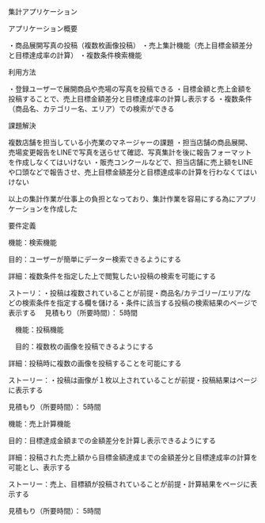 集計アプリケーション

アプリケーション概要

・商品展開写真の投稿（複数枚画像投稿）
・売上集計機能（売上目標金額差分と目標達成率の計算）
・複数条件検索機能


利用方法

・登録ユーザーで展開商品や売場の写真を投稿できる
・目標金額と売上金額を投稿することで、売上目標金額差分と目標達成率の計算し表示する
・複数条件（商品名、カテゴリー名、エリア）での検索ができる


課題解決

複数店舗を担当している小売業のマネージャーの課題
・担当店舗の商品展開、売場変更報告をLINEで写真を送らせて確認、写真集計を後に報告フォーマットを作成しなくてはいけない
・販売コンクールなどで、担当店舗に売上額をLINEや口頭などで報告させ、売上目標金額差分と目標達成率の計算を行わなくてはいけない

以上の集計作業が仕事上の負担となっており、集計作業を容易にする為にアプリケーションを作成した


要件定義


機能：検索機能	
  
目的：ユーザーが簡単にデーター検索できるようにする
  
 詳細：複数条件を指定した上で閲覧したい投稿の検索を可能にする	
  
  ストーリ：・投稿は複数されていることが前提・商品名/カテゴリー/エリア/などの検索条件を指定する欄を儲ける・条件に該当する投稿の検索結果のページで表示する
 　見積もり（所要時間）： 5時間
  
 
　機能：投稿機能	
 
　目的：複数枚の画像を投稿できるようにする	
 
 詳細：投稿時に複数の画像を投稿することを可能にする	
 
 ストーリー：・投稿は画像が１枚以上されていることが前提・投稿結果はページに表示する	
 
 見積もり（所要時間）： 5時間
 
 
機能：売上計算機能
 
目的：目標達成金額までの金額差分を計算し表示できるようにする
 
 詳細：投稿された売上額から目標金額達成までの金額差分と目標達成率の計算を可能とし、表示する
 
 ストーリー：売上、目標額が投稿されていることが前提・計算結果をページに表示する
 
 見積もり（所要時間）： 5時間
 
